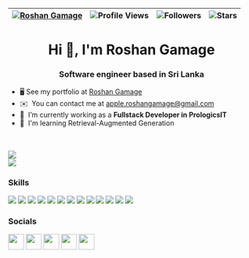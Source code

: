 | [![Roshan Gamage](https://img.shields.io/badge/ROSHAN-GAMAGE-<COLOR>.svg)](https://shields.io/) | ![Profile Views](https://komarev.com/ghpvc/?username=RoshanGamage01&color=green) | ![Followers](https://img.shields.io/github/followers/RoshanGamage01) | ![Stars](https://img.shields.io/github/stars/RoshanGamage01?label=Profile%20Stars&logo=Profile%20stars&logoColor=g) |
--| --| --| --|

<h1 align="center">Hi 👋, I'm Roshan Gamage</h1>
<h3 align="center">Software engineer based in Sri Lanka</h3>

<p align="left">  </p>

-  🖥️  See my portfolio at [Roshan Gamage](http://roshan-gamage.netlify.app/)
-   ✉️  You can contact me at [apple.roshangamage@gmail.com](mailto:apple.roshangamage@gmail.com)
-   🚀  I’m currently working as a **Fullstack Developer in PrologicsIT**
-   🧠  I'm learning Retrieval-Augmented Generation

<br><br>
![](https://github-readme-streak-stats.herokuapp.com/?user=RoshanGamage01&theme=radical&hide_border=false)<br/>
![](https://github-readme-stats.vercel.app/api/top-langs/?username=RoshanGamage01&theme=radical&hide_border=false&include_all_commits=true&count_private=true&layout=compact)

### Skills

<p align="left">
<img src="https://img.shields.io/badge/laravel-%23FF2D20.svg?style=for-the-badge&logo=laravel&logoColor=white"/>
<img src="https://img.shields.io/badge/react-%2320232a.svg?style=for-the-badge&logo=react&logoColor=%2361DAFB"/>
<img src="https://img.shields.io/badge/node.js-6DA55F?style=for-the-badge&logo=node.js&logoColor=white"/>
<img src="https://img.shields.io/badge/tailwindcss-%2338B2AC.svg?style=for-the-badge&logo=tailwind-css&logoColor=white"/>
<img src="https://img.shields.io/badge/MongoDB-%234ea94b.svg?style=for-the-badge&logo=mongodb&logoColor=white"/>
<img src="https://img.shields.io/badge/mysql-%2300f.svg?style=for-the-badge&logo=mysql&logoColor=white"/>
<img src="https://img.shields.io/badge/javascript-%23323330.svg?style=for-the-badge&logo=javascript&logoColor=%23F7DF1E" />
<img src="https://img.shields.io/badge/php-%23777BB4.svg?style=for-the-badge&logo=php&logoColor=white" />
<img src="https://img.shields.io/badge/python-3670A0?style=for-the-badge&logo=python&logoColor=ffdd54" />
<img src="https://img.shields.io/badge/express.js-%23404d59.svg?style=for-the-badge&logo=express&logoColor=%2361DAFB"/>
<img src="https://img.shields.io/badge/Flutter-%2302569B.svg?style=for-the-badge&logo=Flutter&logoColor=white"/>
<img src="https://img.shields.io/badge/react_native-%2320232a.svg?style=for-the-badge&logo=react&logoColor=%2361DAFB"/>
<img src="https://img.shields.io/badge/figma-%23F24E1E.svg?style=for-the-badge&logo=figma&logoColor=white"/>
            
### Socials
                  
                  
 <p align="left">
                          
<p align="left"> <a href="https://discord.com/users/roshan#1767" target="_blank" rel="noreferrer"><img src="https://raw.githubusercontent.com/danielcranney/readme-generator/main/public/icons/socials/discord.svg" width="32" height="32" /></a> <a href="https://www.facebook.com/Roshan.Gamage.BG" target="_blank" rel="noreferrer"><img src="https://raw.githubusercontent.com/danielcranney/readme-generator/main/public/icons/socials/facebook.svg" width="32" height="32" /></a> <a href="https://www.github.com/RoshanGamage01" target="_blank" rel="noreferrer"><img src="https://raw.githubusercontent.com/danielcranney/readme-generator/main/public/icons/socials/github-dark.svg" width="32" height="32" /></a> <a href="http://www.instagram.com/roshangamage01" target="_blank" rel="noreferrer"><img src="https://raw.githubusercontent.com/danielcranney/readme-generator/main/public/icons/socials/instagram.svg" width="32" height="32" /></a> <a href="https://www.linkedin.com/in/roshan-gamage-803599243" target="_blank" rel="noreferrer"><img src="https://raw.githubusercontent.com/danielcranney/readme-generator/main/public/icons/socials/linkedin.svg" width="32" height="32" /></a></p>
